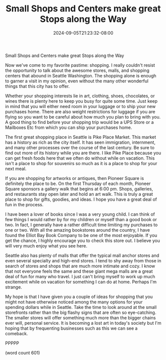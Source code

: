 ﻿---
title: "Small Shops and Centers make great Stops along the Way"
date: 2024-09-05T21:23:32-08:00
description: "Seattle Tips for Web Success"
featured_image: "/images/Seattle.jpg"
tags: ["Seattle"]
---

Small Shops and Centers make great Stops along the Way

Now we've come to my favorite pastime: shopping. I really couldn't resist the opportunity to talk about the awesome stores, malls, and shopping centers that abound in Seattle Washington. The shopping alone is enough to garner a visit in my opinion, even without the many other wonderful things that this city has to offer.

Whether your shopping interests lie in art, clothing, shoes, chocolates, or wines there is plenty here to keep you busy for quite some time. Just keep in mind that you will either need room in your luggage or to ship your new purchases home. There are also weight restrictions for luggage if you are flying so you want to be careful about how much you plan to bring with you. A good thing to find before your shopping trip would be a UPS Store or a Mailboxes Etc from which you can ship your purchases home.

The first great shopping place in Seattle is Pike Place Market. This market has a history as rich as the city itself. It has seen immigration, internment, and many other processes over the course of the last century. Be sure to find out more of its history while you are there. I like Pike Place because you can get fresh foods here that we often do without while on vacation. This isn't a place to shop for souvenirs so much as it is a place to shop for your next meal.

If you are shopping for artworks or antiques, then Pioneer Square is definitely the place to be. On the first Thursday of each month, Pioneer Square sponsors a gallery walk that begins at 6:00 pm. Shops, galleries, and restaurants stay open later and hold an art walk. This is truly a great place to shop for gifts, goodies, and ideas. I hope you have a great deal of fun in the process.

I have been a lover of books since I was a very young child. I can think of few things I would rather by for my children or myself than a good book or two. In fact, I generally have a rather difficult time limiting my purchases to one or two. With all the amazing bookstores around the country, I have found the Elliot Bay Book Company to be one of the most enjoyable. If you get the chance, I highly encourage you to check this store out. I believe you will very much enjoy what you see here.

Seattle also has plenty of malls that offer the typical mall anchor stores and even several specialty and high-end stores. I tend to shy away from those in search of stores and shops that are much more intimate and cozy. I know that not everyone feels the same and these giant mega malls are a great deal of fun for many who travel. I just can't bring myself to work up much excitement while on vacation for something I can do at home. Perhaps I'm strange. 

My hope is that I have given you a couple of ideas for shopping that you might not have otherwise noticed among the many options for your spending dollars while in Seattle. Take the time to look around at the small storefronts rather than the big flashy signs that are often so eye-catching. The smaller stores will offer something much more than the bigger chains ever will, personal service. It is becoming a lost art in today's society but I'm hoping that by frequenting businesses such as this we can see a comeback.

PPPPP

(word count 601)

